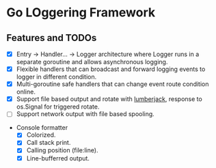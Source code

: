 # Go LOggering Framework

## Features and TODOs
   - [X] Entry -> Handler... -> Logger architecture where Logger runs in a separate goroutine and allows asynchronous logging.
   - [X] Flexible handlers that can broadcast and forward logging events to logger in different condition.
   - [X] Multi-goroutine safe handlers that can change event route condition online.
   - [X] Support file based output and rotate with [lumberjack](https://github.com/natefinch/lumberjack), response to os.Signal for triggered rotate.
   - [ ] Support network output with file based spooling.

   - Console formatter
     - [X] Colorized.
     - [X] Call stack print.
     - [X] Calling position (file:line).
     - [X] Line-bufferred output.
